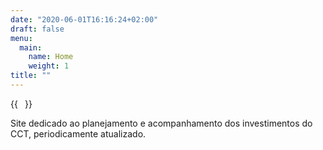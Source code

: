 ```yaml
---
date: "2020-06-01T16:16:24+02:00"
draft: false
menu:
  main:
    name: Home
    weight: 1
title: ""
---
```


{{<image float="right" width="11em" frame="true" caption="Logo" src="img/hugo-portrait.jpg" >}}

Site dedicado ao planejamento e acompanhamento dos investimentos do CCT,
periodicamente atualizado.

